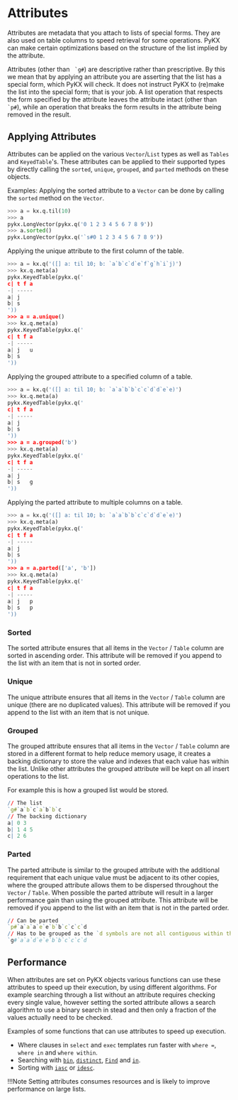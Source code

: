 # Attributes

Attributes are metadata that you attach to lists of special forms. They are also used on table
columns to speed retrieval for some operations. PyKX can make certain optimizations
based on the structure of the list implied by the attribute.

Attributes (other than `` `g#``) are descriptive rather than prescriptive. By this we mean that
by applying an attribute you are asserting that the list has a special form, which PyKX will check.
It does not instruct PyKX to (re)make the list into the special form; that is your job. A list
operation that respects the form specified by the attribute leaves the attribute intact
(other than `` `p#``), while an operation that breaks the form results in the attribute being
removed in the result.

## Applying Attributes

Attributes can be applied on the various `Vector`/`List` types as well as `Tables` and `KeyedTable`'s.
These attributes can be applied to their supported types by directly calling the `sorted`, `unique`,
`grouped`, and `parted` methods on these objects.

Examples: Applying the sorted attribute to a `Vector` can be done by calling the `sorted` method on
the `Vector`.

```Python
>>> a = kx.q.til(10)
>>> a
pykx.LongVector(pykx.q('0 1 2 3 4 5 6 7 8 9'))
>>> a.sorted()
pykx.LongVector(pykx.q('`s#0 1 2 3 4 5 6 7 8 9'))
```

Applying the unique attribute to the first column of the table.

```Python
>>> a = kx.q('([] a: til 10; b: `a`b`c`d`e`f`g`h`i`j)')
>>> kx.q.meta(a)
pykx.KeyedTable(pykx.q('
c| t f a
-| -----
a| j
b| s
'))
>>> a = a.unique()
>>> kx.q.meta(a)
pykx.KeyedTable(pykx.q('
c| t f a
-| -----
a| j   u
b| s
'))
```

Applying the grouped attribute to a specified column of a table.

```Python
>>> a = kx.q('([] a: til 10; b: `a`a`b`b`c`c`d`d`e`e)')
>>> kx.q.meta(a)
pykx.KeyedTable(pykx.q('
c| t f a
-| -----
a| j
b| s
'))
>>> a = a.grouped('b')
>>> kx.q.meta(a)
pykx.KeyedTable(pykx.q('
c| t f a
-| -----
a| j
b| s   g
'))
```

Applying the parted attribute to multiple columns on a table.

```Python
>>> a = kx.q('([] a: til 10; b: `a`a`b`b`c`c`d`d`e`e)')
>>> kx.q.meta(a)
pykx.KeyedTable(pykx.q('
c| t f a
-| -----
a| j
b| s
'))
>>> a = a.parted(['a', 'b'])
>>> kx.q.meta(a)
pykx.KeyedTable(pykx.q('
c| t f a
-| -----
a| j   p
b| s   p
'))
```

### Sorted

The sorted attribute ensures that all items in the `Vector` / `Table` column are sorted in ascending
order. This attribute will be removed if you append to the list with an item that is not in sorted
order.

### Unique

The unique attribute ensures that all items in the `Vector` / `Table` column are unique (there are
no duplicated values). This attribute will be removed if you append to the list with an item that
is not unique.

### Grouped

The grouped attribute ensures that all items in the `Vector` / `Table` column are stored in a
different format to help reduce memory usage, it creates a backing dictionary to store the value and
indexes that each value has within the list. Unlike other attributes the grouped attribute will be
kept on all insert operations to the list.

For example this is how a grouped list would be stored.

```q
// The list
`g#`a`b`c`a`b`b`c
// The backing dictionary
a| 0 3
b| 1 4 5
c| 2 6
```

### Parted

The parted attribute is similar to the grouped attribute with the additional requirement that each
unique value must be adjacent to its other copies, where the grouped attribute allows them to be
dispersed throughout the `Vector` / `Table`. When possible the parted attribute will result in a
larger performance gain than using the grouped attribute.
This attribute will be removed if you append to the list with an item that is not in the parted
order.

```q
// Can be parted
`p#`a`a`a`e`e`b`b`c`c`c`d
// Has to be grouped as the `d symbols are not all contiguous within the vector
`g#`a`a`d`e`e`b`b`c`c`c`d
```

## Performance

When attributes are set on PyKX objects various functions can use these attributes to speed up their
execution, by using different algorithms. For example searching through a list without an attribute
requires checking every single value, however setting the sorted attribute allows a search algorithm
to use a binary search in stead and then only a fraction of the values actually need to be checked.

Examples of some functions that can use attributes to speed up execution.

- Where clauses in `select` and `exec` templates run faster with `where =`, `where in` and `where within`.
- Searching with [`bin`](../../api/pykx-execution/q.md#bin), [`distinct`](../../api/pykx-execution/q.md#distinct),
    [`Find`](https://code.kx.com/q/ref/find/) and [`in`](https://code.kx.com/q/ref/in/).
- Sorting with [`iasc`](../../api/pykx-execution/q.md#iasc) or [`idesc`](../../api/pykx-execution/q.md#idesc).

!!!Note
    Setting attributes consumes resources and is likely to improve performance on large lists.
